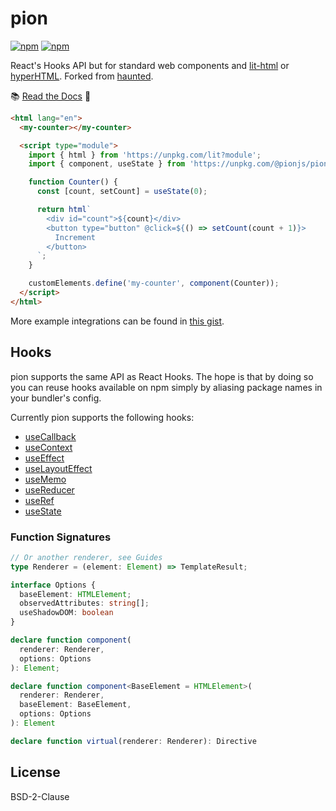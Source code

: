 # pion

[![npm](https://img.shields.io/npm/dt/@pionjs/pion)](https://npm.im/@pionjs/pion)
[![npm](https://img.shields.io/npm/v/@pionjs/pion)](https://npm.im/@pionjs/pion)

React's Hooks API but for standard web components and [lit-html](https://lit-html.polymer-project.org/) or [hyperHTML](https://codepen.io/WebReflection/pen/pxXrdy?editors=0010).
Forked from [haunted](https://github.com/matthewp/haunted).

📚 [Read the Docs](https://pionjs.com) 📖

```html
<html lang="en">
  <my-counter></my-counter>

  <script type="module">
    import { html } from 'https://unpkg.com/lit?module';
    import { component, useState } from 'https://unpkg.com/@pionjs/pion';

    function Counter() {
      const [count, setCount] = useState(0);

      return html`
        <div id="count">${count}</div>
        <button type="button" @click=${() => setCount(count + 1)}>
          Increment
        </button>
      `;
    }

    customElements.define('my-counter', component(Counter));
  </script>
</html>
```

More example integrations can be found in [this gist](https://gist.github.com/matthewp/92c4daa6588eaef484c6f389d20d5700).

## Hooks

pion supports the same API as React Hooks. The hope is that by doing so you can reuse hooks available on npm simply by aliasing package names in your bundler's config.

Currently pion supports the following hooks:

- [useCallback](https://pionjs.com/docs/hooks/useCallback/)
- [useContext](https://pionjs.com/docs/hooks/useContext/)
- [useEffect](https://pionjs.com/docs/hooks/useEffect/)
- [useLayoutEffect](https://pionjs.com/docs/hooks/useLayoutEffect/)
- [useMemo](https://pionjs.com/docs/hooks/useMemo/)
- [useReducer](https://pionjs.com/docs/hooks/useReducer/)
- [useRef](https://pionjs.com/docs/hooks/useRef/)
- [useState](https://pionjs.com/docs/hooks/useState/)

### Function Signatures

```ts
// Or another renderer, see Guides
type Renderer = (element: Element) => TemplateResult;

interface Options {
  baseElement: HTMLElement;
  observedAttributes: string[];
  useShadowDOM: boolean
}

declare function component(
  renderer: Renderer,
  options: Options
): Element;

declare function component<BaseElement = HTMLElement>(
  renderer: Renderer,
  baseElement: BaseElement,
  options: Options
): Element

declare function virtual(renderer: Renderer): Directive

```

## License

BSD-2-Clause
